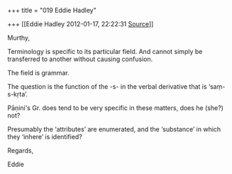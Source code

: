 +++
title = "019 Eddie Hadley"

+++
[[Eddie Hadley	2012-01-17, 22:22:31 [Source](https://groups.google.com/g/samskrita/c/oGGB0uLn3uQ)]]



Murthy,



 Terminology is specific to its particular field. And cannot simply be transferred to another without causing confusion.



 The field is grammar.

 The question is the function of the -s- in the verbal derivative that is ‘saṃ-s-kṛta’.



 Pāṇini's Gr. does tend to be very specific in these matters, does he (she?) not?



 Presumably the ‘attributes’ are enumerated, and the ‘substance’ in which they ‘inhere’ is identified?



Regards,



 Eddie



